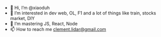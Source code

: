- 👋 Hi, I’m @xiaoduh
- 👀 I’m interested in dev web, OL, F1 and a lot of things like train, stocks market, DIY
- 🌱 I’m mastering JS, React, Node 
- 📫 How to reach me clement.lidar@gmail.com

<!---
xiaoduh/xiaoduh is a ✨ special ✨ repository because its `README.md` (this file) appears on your GitHub profile.
You can click the Preview link to take a look at your changes.
--->
